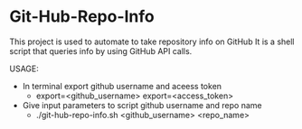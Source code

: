 # Git-Hub-Repo-Info

This project is used to automate to take repository info on GitHub
It is a shell script that queries info by using GitHub API calls.

USAGE: 
- In terminal export github username and aceess token
    - export=<github_username> export=<access_token>
- Give input parameters to script github username and repo name
    - ./git-hub-repo-info.sh <github_username> <repo_name>    


